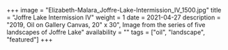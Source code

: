 +++
image = "Elizabeth-Malara_Joffre-Lake-Intermission_IV_1500.jpg"
title = "Joffre Lake Intermission IV"
weight = 1
date = 2021-04-27
description = "2019, Oil on Gallery Canvas, 20\" x 30\", Image from the series of five landscapes of Joffre Lake"
availability = ""
tags = ["oil", "landscape", "featured"]
+++